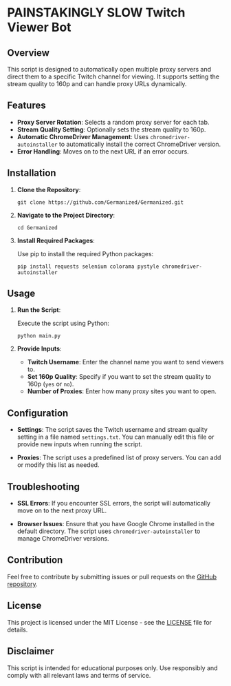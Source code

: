 # PAINSTAKINGLY SLOW Twitch Viewer Bot

## Overview

This script is designed to automatically open multiple proxy servers and direct them to a specific Twitch channel for viewing. It supports setting the stream quality to 160p and can handle proxy URLs dynamically.

## Features

- **Proxy Server Rotation**: Selects a random proxy server for each tab.
- **Stream Quality Setting**: Optionally sets the stream quality to 160p.
- **Automatic ChromeDriver Management**: Uses `chromedriver-autoinstaller` to automatically install the correct ChromeDriver version.
- **Error Handling**: Moves on to the next URL if an error occurs.

## Installation

1. **Clone the Repository**: 

   `git clone https://github.com/Germanized/Germanized.git`

2. **Navigate to the Project Directory**: 

   `cd Germanized`

3. **Install Required Packages**: 

   Use pip to install the required Python packages:

   `pip install requests selenium colorama pystyle chromedriver-autoinstaller`

## Usage

1. **Run the Script**:

   Execute the script using Python:

   `python main.py`

2. **Provide Inputs**:

   - **Twitch Username**: Enter the channel name you want to send viewers to.
   - **Set 160p Quality**: Specify if you want to set the stream quality to 160p (`yes` or `no`).
   - **Number of Proxies**: Enter how many proxy sites you want to open.

## Configuration

- **Settings**: 
  The script saves the Twitch username and stream quality setting in a file named `settings.txt`. You can manually edit this file or provide new inputs when running the script.

- **Proxies**: 
  The script uses a predefined list of proxy servers. You can add or modify this list as needed.

## Troubleshooting

- **SSL Errors**:
  If you encounter SSL errors, the script will automatically move on to the next proxy URL.

- **Browser Issues**:
  Ensure that you have Google Chrome installed in the default directory. The script uses `chromedriver-autoinstaller` to manage ChromeDriver versions.

## Contribution

Feel free to contribute by submitting issues or pull requests on the [GitHub repository](https://github.com/Germanized/Germanized).

## License

This project is licensed under the MIT License - see the [LICENSE](LICENSE) file for details.

## Disclaimer

This script is intended for educational purposes only. Use responsibly and comply with all relevant laws and terms of service.
